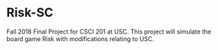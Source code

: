 # Risk-SC
Fall 2018 Final Project for CSCI 201 at USC. This project will simulate the board game Risk with modifications relating to USC. 
